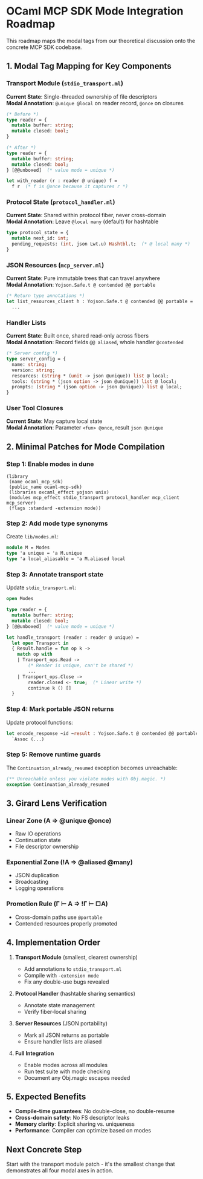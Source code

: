 # OCaml MCP SDK Mode Integration Roadmap

This roadmap maps the modal tags from our theoretical discussion onto the concrete MCP SDK codebase.

## 1. Modal Tag Mapping for Key Components

### Transport Module (`stdio_transport.ml`)
**Current State**: Single-threaded ownership of file descriptors  
**Modal Annotation**: `@unique @local` on reader record, `@once` on closures

```ocaml
(* Before *)
type reader = {
  mutable buffer: string;
  mutable closed: bool;
}

(* After *)
type reader = {
  mutable buffer: string;
  mutable closed: bool;
} [@@unboxed]  (* value mode = unique *)

let with_reader (r : reader @ unique) f =
  f r  (* f is @once because it captures r *)
```

### Protocol State (`protocol_handler.ml`)
**Current State**: Shared within protocol fiber, never cross-domain  
**Modal Annotation**: Leave `@local many` (default) for hashtable

```ocaml
type protocol_state = {
  mutable next_id: int;
  pending_requests: (int, json Lwt.u) Hashtbl.t;  (* @ local many *)
}
```

### JSON Resources (`mcp_server.ml`)
**Current State**: Pure immutable trees that can travel anywhere  
**Modal Annotation**: `Yojson.Safe.t @ contended @@ portable`

```ocaml
(* Return type annotations *)
let list_resources_client h : Yojson.Safe.t @ contended @@ portable =
  ...
```

### Handler Lists
**Current State**: Built once, shared read-only across fibers  
**Modal Annotation**: Record fields `@@ aliased`, whole handler `@contended`

```ocaml
(* Server config *)
type server_config = {
  name: string;
  version: string;
  resources: (string * (unit -> json @unique)) list @ local;
  tools: (string * (json option -> json @unique)) list @ local;
  prompts: (string * (json option -> json @unique)) list @ local;
}
```

### User Tool Closures
**Current State**: May capture local state  
**Modal Annotation**: Parameter `<fun> @once`, result `json @unique`

## 2. Minimal Patches for Mode Compilation

### Step 1: Enable modes in dune
```dune
(library
 (name ocaml_mcp_sdk)
 (public_name ocaml-mcp-sdk)
 (libraries oxcaml_effect yojson unix)
 (modules mcp_effect stdio_transport protocol_handler mcp_client mcp_server)
 (flags :standard -extension mode))
```

### Step 2: Add mode type synonyms
Create `lib/modes.ml`:
```ocaml
module M = Modes
type 'a unique = 'a M.unique
type 'a local_aliasable = 'a M.aliased local
```

### Step 3: Annotate transport state
Update `stdio_transport.ml`:
```ocaml
open Modes

type reader = {
  mutable buffer: string;
  mutable closed: bool;
} [@@unboxed]  (* value mode = unique *)

let handle_transport (reader : reader @ unique) =
  let open Transport in
  { Result.handle = fun op k ->
    match op with
    | Transport_ops.Read ->
        (* Reader is unique, can't be shared *)
        ...
    | Transport_ops.Close ->
        reader.closed <- true;  (* Linear write *)
        continue k () []
  }
```

### Step 4: Mark portable JSON returns
Update protocol functions:
```ocaml
let encode_response ~id ~result : Yojson.Safe.t @ contended @@ portable =
  `Assoc (...)
```

### Step 5: Remove runtime guards
The `Continuation_already_resumed` exception becomes unreachable:
```ocaml
(** Unreachable unless you violate modes with Obj.magic. *)
exception Continuation_already_resumed
```

## 3. Girard Lens Verification

### Linear Zone (A ⇒ @unique @once)
- Raw IO operations
- Continuation state
- File descriptor ownership

### Exponential Zone (!A ⇒ @aliased @many)
- JSON duplication
- Broadcasting
- Logging operations

### Promotion Rule (Γ ⊢ A ⇒ !Γ ⊢ □A)
- Cross-domain paths use `@portable`
- Contended resources properly promoted

## 4. Implementation Order

1. **Transport Module** (smallest, clearest ownership)
   - Add annotations to `stdio_transport.ml`
   - Compile with `-extension mode`
   - Fix any double-use bugs revealed

2. **Protocol Handler** (hashtable sharing semantics)
   - Annotate state management
   - Verify fiber-local sharing

3. **Server Resources** (JSON portability)
   - Mark all JSON returns as portable
   - Ensure handler lists are aliased

4. **Full Integration**
   - Enable modes across all modules
   - Run test suite with mode checking
   - Document any Obj.magic escapes needed

## 5. Expected Benefits

- **Compile-time guarantees**: No double-close, no double-resume
- **Cross-domain safety**: No FS descriptor leaks
- **Memory clarity**: Explicit sharing vs. uniqueness
- **Performance**: Compiler can optimize based on modes

## Next Concrete Step

Start with the transport module patch - it's the smallest change that demonstrates all four modal axes in action.